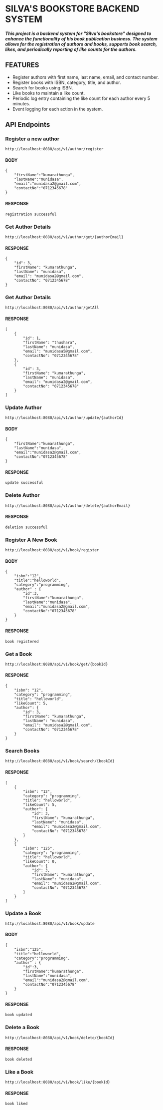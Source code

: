 # SILVA'S BOOKSTORE BACKEND SYSTEM
##### This project is a backend system for "Silva's bookstore" designed to enhance the functionality of his book publication business. The system allows for the registration of authors and books, supports book search, likes, and periodically reporting of like counts for the authors.

## FEATURES
- Register authors with first name, last name, email, and contact number.
- Register books with ISBN, category, title, and author.
- Search for books using ISBN.
- Like books to maintain a like count.
- Periodic log entry containing the like count for each author every 5 minutes.
- Event logging for each action in the system.

## API Endpoints
### Register a new author
```http://localhost:8080/api/v1/author/register```

#### BODY

```
{
    "firstName":"kumarathunga",
    "lastName":"munidasa",
    "email":"munidasa2@gmail.com",
    "contactNo":"0712345678"
}
```

#### RESPONSE

```registration successful```

### Get Author Details

```http://localhost:8080/api/v1/author/get/{authorEmail}```

#### RESPONSE

```
{
    "id": 3,
    "firstName": "kumarathunga",
    "lastName": "munidasa",
    "email": "munidasa2@gmail.com",
    "contactNo": "0712345678"
}
```

### Get Author Details

```http://localhost:8080/api/v1/author/getAll```

#### RESPONSE

```
[
    {
        "id": 1,
        "firstName": "thushara",
        "lastName": "munidasa",
        "email": "munidasa5@gmail.com",
        "contactNo": "0712345678"
    },
    {
        "id": 3,
        "firstName": "kumarathunga",
        "lastName": "munidasa",
        "email": "munidasa2@gmail.com",
        "contactNo": "0712345678"
    }
]
```


### Update Author

```http://localhost:8080/api/v1/author/update/{authorId}```

#### BODY

```
{
    "firstName":"kumarathunga",
    "lastName":"munidasa",
    "email":"munidasa2@gmail.com",
    "contactNo":"0712345678"
}
```

#### RESPONSE

```update successful```

### Delete Author
```http://localhost:8080/api/v1/author/delete/{authorEmail}```

#### RESPONSE

```deletion successful```


### Register A New Book
```http://localhost:8080/api/v1/book/register```

#### BODY

```
{
    "isbn":"12",
    "title":"helloworld",
    "category":"programming",
    "author" : {
        "id":3,
        "firstName":"kumarathunga",
        "lastName":"munidasa",
        "email":"munidasa2@gmail.com",
        "contactNo":"0712345678"
    }
}
```

#### RESPONSE

```book registered```


### Get a Book

```http://localhost:8080/api/v1/book/get/{bookId}```

#### RESPONSE

```
{
    "isbn": "12",
    "category": "programming",
    "title": "helloworld",
    "likeCount": 5,
    "author": {
        "id": 3,
        "firstName": "kumarathunga",
        "lastName": "munidasa",
        "email": "munidasa2@gmail.com",
        "contactNo": "0712345678"
    }
}
```


### Search Books

```http://localhost:8080/api/v1/book/search/{bookId}```


#### RESPONSE

```
[
    {
        "isbn": "12",
        "category": "programming",
        "title": "helloworld",
        "likeCount": 5,
        "author": {
            "id": 3,
            "firstName": "kumarathunga",
            "lastName": "munidasa",
            "email": "munidasa2@gmail.com",
            "contactNo": "0712345678"
        }
    },
    {
        "isbn": "125",
        "category": "programming",
        "title": "helloworld",
        "likeCount": 0,
        "author": {
            "id": 3,
            "firstName": "kumarathunga",
            "lastName": "munidasa",
            "email": "munidasa2@gmail.com",
            "contactNo": "0712345678"
        }
    }
]
```

### Update a Book
```http://localhost:8080/api/v1/book/update```

#### BODY

```
{
    "isbn":"125",
    "title":"helloworld",
    "category":"programming",
    "author" : {
        "id":3,
        "firstName":"kumarathunga",
        "lastName":"munidasa",
        "email":"munidasa2@gmail.com",
        "contactNo":"0712345678"
    }
}
```

#### RESPONSE

```book updated```


### Delete a Book
```http://localhost:8080/api/v1/book/delete/{bookId}```

#### RESPONSE

```book deleted```

### Like a Book
```http://localhost:8080/api/v1/book/like/{bookId}```

#### RESPONSE

```book liked```